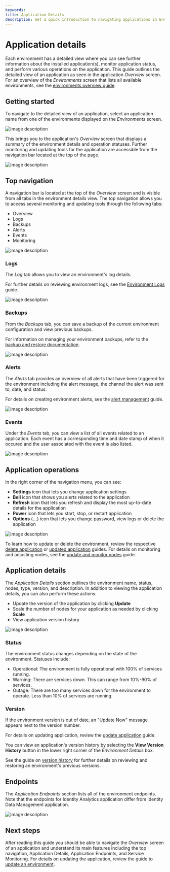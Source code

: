 ```yaml
---
keywords:
title: Application Details
description: Get a quick introduction to navigating applications in Environment Operations Center. This includes where to see an overview, how to access logs, how to create backups, how to configure alerts and where to see the activity log.
---
```


# Application details

Each environment has a detailed view where you can see further information about the installed application(s), monitor application status, and perform various operations on the application. This guide outlines the detailed view of an application as seen in the application *Overview* screen. For an overview of the *Environments* screen that lists all available environments, see the [environments overview guide](../environment-overview/environments.md).

## Getting started

To navigate to the detailed view of an application, select an application name from one of the environments displayed on the *Environments* screen.

![image description](images/view-details.png)

This brings you to the application's *Overview* screen that displays a summary of the environment details and operation statuses. Further monitoring and updating tools for the application are accessible from the navigation bar located at the top of the page.

![image description](images/details-overview.png)

## Top navigation

A navigation bar is located at the top of the *Overview* screen and is visible from all tabs in the environment details view. The top navigation allows you to access several monitoring and updating tools through the following tabs:

- Overview
- Logs
- Backups
- Alerts
- Events
- Monitoring

![image description](images/top-nav.png)

### Logs

The *Log* tab allows you to view an environment's log details.

For further details on reviewing environment logs, see the [Environment Logs](../logging/environment-logs.md) guide.

![image description](images/logs.png)

### Backups

From the *Backups* tab, you can save a backup of the current environment configuration and view previous backups.

For information on managing your environment backups, refer to the [backup and restore documentation](../backup-and-restore/backup-restore-overview.md).

![image description](images/backups.png)

### Alerts

The *Alerts* tab provides an overview of all alerts that have been triggered for the environment including the alert message, the channel the alert was sent to, date, and status.

For details on creating environment alerts, see the [alert management](./alert-management-overview.md) guide.

![image description](images/alerts.png)

### Events

Under the *Events* tab, you can view a list of all events related to an application. Each event has a corresponding time and date stamp of when it occured and the user associated with the event is also listed.

![image description](images/activity-logs.png)


## Application operations

In the right corner of the navigation menu, you can see:

* **Settings** icon that lets you change application settings
* **Bell** icon that shows you alerts related to the application
* **Refresh** icon that lets you refresh and display the most up-to-date details for the application
* **Power** icon that lets you start, stop, or restart application
* **Options** (**...**) icon that lets you change password, view logs or delete the application

![image description](images/operations.png)

To learn how to update or delete the environment, review the respective [delete application](delete-environment.md) or [updated application](update-environment.md) guides. For details on monitoring and adjusting nodes, see the [update and monitor nodes](node-details.md) guide.


## Application details

The *Application Details* section outlines the environment name, status, nodes, type, version, and description. In addition to viewing the application details, you can also perform these actions:
* Update the version of the application by clicking **Update**
* Scale the number of nodes for your application as needed by clicking **Scale**
* View application version history 

![image description](images/app-details.png)

### Status

The environment status changes depending on the state of the environment. Statuses include:

- Operational: The environment is fully operational with 100% of services running.
- Warning: There are services down. This can range from 10%-90% of services.
- Outage: There are too many services down for the environment to operate. Less than 10% of services are running.

### Version

If the environment version is out of date, an "Update Now" message appears next to the version number.

For details on updating application, review the [update application](update-environment.md) guide.

You can view an application's version history by selecting the **View Version History** button in the lower right corner of the *Environment Details* box.

See the guide on [version history](update-environment#view-version-history) for further details on reviewing and restoring an environment's previous versions.


## Endpoints

The *Application Endpoints* section lists all of the environment endpoints. Note that the endpoints for Identity Analytics application differ from Identity Data Management application.

![image description](images/endpoints.png)

## Next steps

After reading this guide you should be able to navigate the *Overview* screen of an application and understand its main features including the top navigation, Application Details, Application Endpoints, and Service Monitoring. For details on updating the application, review the guide to [update an environment](update-environment.md).
